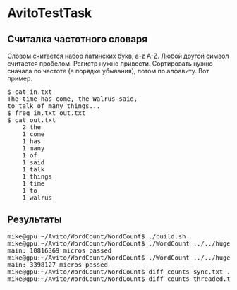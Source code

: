 # AvitoTestTask

## Считалка частотного словаря

Словом считается набор латинских букв, a-z A-Z. Любой другой символ считается пробелом. Регистр нужно привести.
Сортировать нужно сначала по частоте (в порядке убывания), потом по алфавиту. Вот пример.

<pre>
$ cat in.txt
The time has come, the Walrus said,
to talk of many things...
$ freq in.txt out.txt
$ cat out.txt
    2 the
    1 come
    1 has
    1 many
    1 of
    1 said
    1 talk
    1 things
    1 time
    1 to
    1 walrus
</pre>

## Результаты
<pre>
mike@gpu:~/Avito/WordCount/WordCount$ ./build.sh 
mike@gpu:~/Avito/WordCount/WordCount$ ./WordCount ../../huge.txt counts-sync.txt no
main: 10816369 micros passed
mike@gpu:~/Avito/WordCount/WordCount$ ./WordCount ../../huge.txt counts-threaded.txt yes
main: 3398127 micros passed
mike@gpu:~/Avito/WordCount/WordCount$ diff counts-sync.txt ../../out_huge.txt 
mike@gpu:~/Avito/WordCount/WordCount$ diff counts-threaded.txt ../../out_huge.txt 
</pre>

